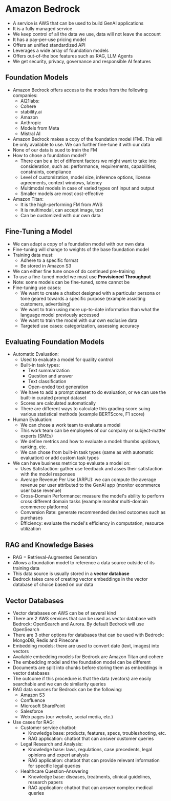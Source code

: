 # Amazon Bedrock

- A service is AWS that can be used to build GenAI applications
- It is a fully managed service
- We keep control of all the data we use, data will not leave the account 
- It has a pay-per-use pricing model
- Offers an unified standardized API
- Leverages a wide array of foundation models
- Offers out-of-the box features such as RAG, LLM Agents
- We get security, privacy, governance and responsible AI features

## Foundation Models

- Amazon Bedrock offers access to the modes from the following companies:
    - AI21labs:
    - Cohere
    - stability.ai
    - Amazon
    - Anthropic
    - Models from Meta
    - Mistral AI
- Amazon Bedrock makes a copy of the foundation model (FM). This will be only available to use. We can further fine-tune it with our data
- None of our data is sued to train the FM
- How to chose a foundation model?
    - There can be a lot of different factors we might want to take into consideration, such as: performance, requirements, capabilities, constraints, compliance
    - Level of customization, model size, inference options, license agreements, context windows, latency
    - Multimodal models in case of varied types onf input and output
    - Smaller models are most cost-effective
- Amazon Titan:
    - It is the high-performing FM from AWS
    - It is multimodal, can accept image, text
    - Can be customized with our own data

## Fine-Tuning a Model

- We can adapt a copy of a foundation model with our own data
- Fine-tuning will change to weights of the base foundation model
- Training data must:
    - Adhere to a specific format
    - Be stored in Amazon S3
- We can either fine tune once of do continued pre-training
- To use a fine-tuned model we must use **Provisioned Throughput**
- Note: some models can be fine-tuned, some cannot be
- Fine-tuning use cases:
    - We want to create a chatbot designed with a particular persona or tone geared towards a specific purpose (example assisting customers, advertising)
    - We want to train using more up-to-date information than what the language model previously accessed
    - We want to train the model with our own exclusive data
    - Targeted use cases: categorization, assessing accuracy

## Evaluating Foundation Models

- Automatic Evaluation:
    - Used to evaluate a model for quality control
    - Built-in task types:
        - Text summarization
        - Question and answer
        - Text classification
        - Open-ended text generation
    - We have to add a prompt dataset to do evaluation, or we can use the built-in curated prompt dataset
    - Scores are calculated automatically
    - There are different ways to calculate this grading score suing various statistical methods (example BERTScore, F1 score)
- Human Evaluation:
    - We can chose a work team to evaluate a model
    - This work team can be employees of our company or subject-matter experts (SMEs)
    - We define metrics and how to evaluate a model: thumbs up/down, ranking, etc.
    - We can chose from built-in task types (same as with automatic evaluation) or add custom task types
- We can have business metrics top evaluate a model on:
    - Uses Satisfaction: gather use feedback and asses their satisfaction with the model responses
    - Average Revenue Per Use (ARPU): we can compute the average revenue per user attributed to the GenAI app (monitor ecommerce user base revenue)
    - Cross-Domain Performance: measure the model's ability to perform cross different domain tasks (example monitor multi-domain ecommerce platforms)
    - Conversion Rate: generate recommended desired outcomes such as purchases
    - Efficiency: evaluate the model's efficiency in computation, resource utilization

## RAG and Knowledge Bases

- RAG =  Retrieval-Augmented Generation
- Allows a foundation model to reference a data source outside of its training data
- This data source is usually stored in a **vector database**
- Bedrock takes care of creating vector embeddings in the vector database of choice based on our data

## Vector Databases

- Vector databases on AWS can be of several kind
- There are 2 AWS services that can be used as vector database with Bedrock: OpenSearch and Aurora. By default Bedrock will use OpenSearch
- There are 3 other options for databases that can be used with Bedrock: MongoDB, Redis and Pinecone
- Embedding models: there are used to convert date (text, images) into vectors
- Available embedding models for Bedrock are Amazon Titan and cohere
- The embedding model and the foundation model can be different
- Documents are split into chunks before storing them as embeddings in vector databases
- The outcome if this procedure is that the data (vectors) are easily searchable and we can de similarity queries
- RAG data sources for Bedrock can be the following:
    - Amazon S3
    - Confluence
    - Microsoft SharePoint
    - Salesforce
    - Web pages (our website, social media, etc.)
- Use cases for RAG:
    - Customer service chatbot:
        - Knowledge base: products, features, specs, troubleshooting, etc.
        - RAG application: chatbot that can answer customer queries
    - Legal Research and Analysis:
        - Knowledge base: laws, regulations, case precedents, legal opinions and expert analysis
        - RAG application: chatbot that can provide relevant information for specific legal queries
    - Healthcare Question-Answering
        - Knowledge base: diseases, treatments, clinical guidelines, research papers
        - RAG application: chatbot that can answer complex medical queries
